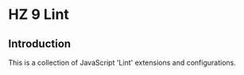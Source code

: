 # HZ 9 Lint

## Introduction

This is a collection of JavaScript 'Lint' extensions and configurations.
